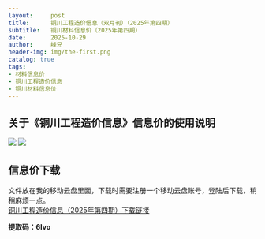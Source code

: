 ```yaml
---
layout:     post
title:      铜川工程造价信息（双月刊）（2025年第四期）
subtitle:   铜川材料信息价（2025年第四期）
date:       2025-10-29
author:     峰兄
header-img: img/the-first.png
catalog: true
tags:
- 材料信息价
- 铜川工程造价信息
- 铜川材料信息价
---
```

## 关于《铜川工程造价信息》信息价的使用说明 ##
![](https://pic1.imgdb.cn/item/6902c1f33203f7be00b30d9d.jpg)
![](https://pic1.imgdb.cn/item/6902c1ee3203f7be00b30d5e.jpg)

## 信息价下载 ##

文件放在我的移动云盘里面，下载时需要注册一个移动云盘账号，登陆后下载，稍稍麻烦一点。  
[铜川工程造价信息（2025年第四期）下载链接](https://yun.139.com/shareweb/#/w/i/2qidEXSYP3Qzt)  

**提取码：6lvo**

